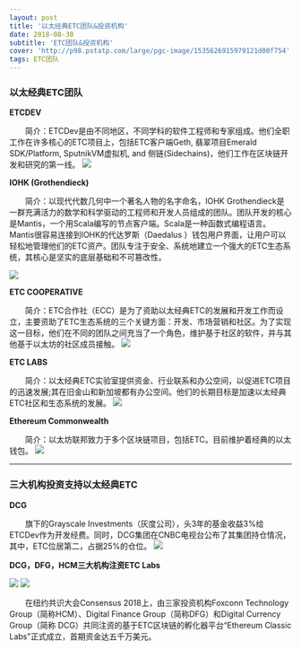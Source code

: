 ```yaml
---
layout: post
title: '以太经典ETC团队&投资机构'
date: 2018-08-30
subtitle: 'ETC团队&投资机构'
cover: 'http://p98.pstatp.com/large/pgc-image/1535626915979121d00f754'
tags: ETC团队
---
```


### 以太经典ETC团队

**ETCDEV**

&emsp;&emsp;简介：ETCDev是由不同地区，不同学科的软件工程师和专家组成。他们全职工作在许多核心的ETC项目上，包括ETC客户端Geth, 翡翠项目Emerald SDK/Platform, SputnikVM虚拟机, and 侧链(Sidechains)，他们工作在区块链开发和研究的第一线。
![](http://p3.pstatp.com/large/pgc-image/15356269157823824305607)

**IOHK (Grothendieck)**

&emsp;&emsp;简介：以现代代数几何中一个著名人物的名字命名，IOHK Grothendieck是一群充满活力的数学和科学驱动的工程师和开发人员组成的团队。团队开发的核心是Mantis，一个用Scala编写的节点客户端。Scala是一种函数式编程语言。Mantis很容易连接到IOHK的代达罗斯（Daedalus ）钱包用户界面，让用户可以轻松地管理他们的ETC资产。团队专注于安全、系统地建立一个强大的ETC生态系统，其核心是坚实的底层基础和不可篡改性。

![](http://p3.pstatp.com/large/pgc-image/15356269159210f37a3bc9c)

**ETC COOPERATIVE**

&emsp;&emsp;简介：ETC合作社（ECC）是为了资助以太经典ETC的发展和开发工作而设立，主要资助了ETC生态系统的三个关键方面：开发、市场营销和社区。为了实现这一目标，他们在不同的团队之间充当了一个角色，维护基于社区的软件，并与其他基于以太坊的社区成员接触。
![](http://p1.pstatp.com/large/pgc-image/15356269161866a38190e9d)

**ETC LABS**

&emsp;&emsp;简介：以太经典ETC实验室提供资金、行业联系和办公空间，以促进ETC项目的迅速发展;其在旧金山和新加坡都有办公空间。他们的长期目标是加速以太经典ETC社区和生态系统的发展。
![](http://p1.pstatp.com/large/pgc-image/1535626916165e9c059bc02)

**Ethereum Commonwealth**

&emsp;&emsp;简介：以太坊联邦致力于多个区块链项目，包括ETC。目前维护着经典的以太钱包。
![](http://p3.pstatp.com/large/pgc-image/15356269162897d0a560c88)

***

### 三大机构投资支持以太经典ETC

**DCG**

&emsp;&emsp;旗下的Grayscale Investments（灰度公司），头3年的基金收益3%给ETCDev作为开发经费。同时，DCG集团在CNBC电视台公布了其集团持仓情况，其中，ETC位居第二，占据25%的仓位。
![](http://p1.pstatp.com/large/pgc-image/15356269159963580dc8ba6)

**DCG，DFG，HCM三大机构注资ETC Labs**

![](http://p3.pstatp.com/large/pgc-image/1535626916198d8f4807eb3)
![](http://p3.pstatp.com/large/pgc-image/1535626916250023204d31e)

&emsp;&emsp;在纽约共识大会Consensus 2018上，由三家投资机构Foxconn Technology Group（简称HCM）、Digital Finance Group（简称DFG）和Digital Currency Group（简称 DCG）共同注资的基于ETC区块链的孵化器平台“Ethereum Classic Labs”正式成立，首期资金达五千万美元。